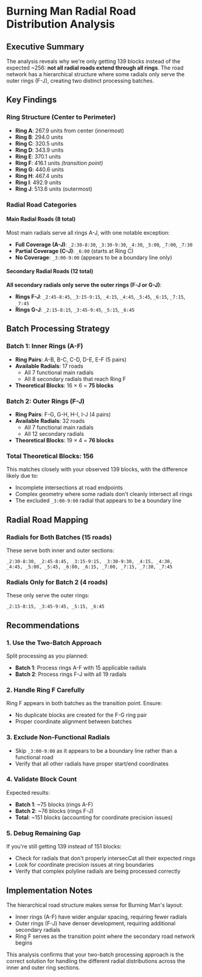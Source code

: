 # Burning Man Radial Road Distribution Analysis

## Executive Summary

The analysis reveals why we're only getting 139 blocks instead of the expected ~256: **not all radial roads extend through all rings**. The road network has a hierarchical structure where some radials only serve the outer rings (F-J), creating two distinct processing batches.

## Key Findings

### Ring Structure (Center to Perimeter)
- **Ring A**: 267.9 units from center (innermost)
- **Ring B**: 294.0 units
- **Ring C**: 320.5 units  
- **Ring D**: 343.9 units
- **Ring E**: 370.1 units
- **Ring F**: 416.1 units *(transition point)*
- **Ring G**: 440.6 units
- **Ring H**: 467.4 units
- **Ring I**: 492.9 units
- **Ring J**: 513.6 units (outermost)

### Radial Road Categories

#### Main Radial Roads (8 total)
Most main radials serve all rings A-J, with one notable exception:
- **Full Coverage (A-J)**: `_2:30-8:30`, `_3:30-9:30`, `_4:30`, `_5:00`, `_7:00`, `_7:30`
- **Partial Coverage (C-J)**: `_6:00` (starts at Ring C)
- **No Coverage**: `_3:00-9:00` (appears to be a boundary line only)

#### Secondary Radial Roads (12 total)
**All secondary radials only serve the outer rings (F-J or G-J)**:
- **Rings F-J**: `_2:45-8:45`, `_3:15-9:15`, `_4:15`, `_4:45`, `_5:45`, `_6:15`, `_7:15`, `_7:45`
- **Rings G-J**: `_2:15-8:15`, `_3:45-9:45`, `_5:15`, `_6:45`

## Batch Processing Strategy

### Batch 1: Inner Rings (A-F)
- **Ring Pairs**: A-B, B-C, C-D, D-E, E-F (5 pairs)
- **Available Radials**: 17 roads
  - All 7 functional main radials
  - All 8 secondary radials that reach Ring F
- **Theoretical Blocks**: 16 × 6 = **75 blocks**

### Batch 2: Outer Rings (F-J)  
- **Ring Pairs**: F-G, G-H, H-I, I-J (4 pairs)
- **Available Radials**: 32 roads
  - All 7 functional main radials
  - All 12 secondary radials
- **Theoretical Blocks**: 19 × 4 = **76 blocks**

### Total Theoretical Blocks: 156
This matches closely with your observed 139 blocks, with the difference likely due to:
- Incomplete intersections at road endpoints
- Complex geometry where some radials don't cleanly intersect all rings
- The excluded `_3:00-9:00` radial that appears to be a boundary line

## Radial Road Mapping

### Radials for Both Batches (15 roads)
These serve both inner and outer sections:
```
_2:30-8:30, _2:45-8:45, _3:15-9:15, _3:30-9:30, _4:15, _4:30, 
_4:45, _5:00, _5:45, _6:00, _6:15, _7:00, _7:15, _7:30, _7:45
```

### Radials Only for Batch 2 (4 roads)
These only serve the outer rings:
```
_2:15-8:15, _3:45-9:45, _5:15, _6:45
```

## Recommendations

### 1. Use the Two-Batch Approach
Split processing as you planned:
- **Batch 1**: Process rings A-F with 15 applicable radials
- **Batch 2**: Process rings F-J with all 19 radials

### 2. Handle Ring F Carefully
Ring F appears in both batches as the transition point. Ensure:
- No duplicate blocks are created for the F-G ring pair
- Proper coordinate alignment between batches

### 3. Exclude Non-Functional Radials
- Skip `_3:00-9:00` as it appears to be a boundary line rather than a functional road
- Verify that all other radials have proper start/end coordinates

### 4. Validate Block Count
Expected results:
- **Batch 1**: ~75 blocks (rings A-F)
- **Batch 2**: ~76 blocks (rings F-J)  
- **Total**: ~151 blocks (accounting for coordinate precision issues)

### 5. Debug Remaining Gap
If you're still getting 139 instead of 151 blocks:
- Check for radials that don't properly intersecCat all their expected rings
- Look for coordinate precision issues at ring boundaries
- Verify that complex polyline radials are being processed correctly

## Implementation Notes

The hierarchical road structure makes sense for Burning Man's layout:
- Inner rings (A-F) have wider angular spacing, requiring fewer radials
- Outer rings (F-J) have denser development, requiring additional secondary radials
- Ring F serves as the transition point where the secondary road network begins

This analysis confirms that your two-batch processing approach is the correct solution for handling the different radial distributions across the inner and outer ring sections.